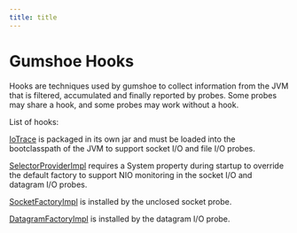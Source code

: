```yaml
---
title: title
---
```


Gumshoe Hooks
=============

Hooks are techniques used by gumshoe to collect information from the JVM that is filtered, accumulated and
finally reported by probes.  Some probes may share a hook, and some probes may work without a hook.

List of hooks:

[IoTrace](hooks/io-trace.md) is packaged in its own jar and must be loaded into the
bootclasspath of the JVM to support socket I/O and file I/O probes.

[SelectorProviderImpl](hooks/selector-provider.md) requires a System property
during startup to override the default factory to support NIO monitoring in
the socket I/O and datagram I/O probes.

[SocketFactoryImpl](hooks/socket-factory.md) is installed by the unclosed socket probe.

[DatagramFactoryImpl](hooks/datagram-socket-factory.md) is installed by the datagram I/O probe.

